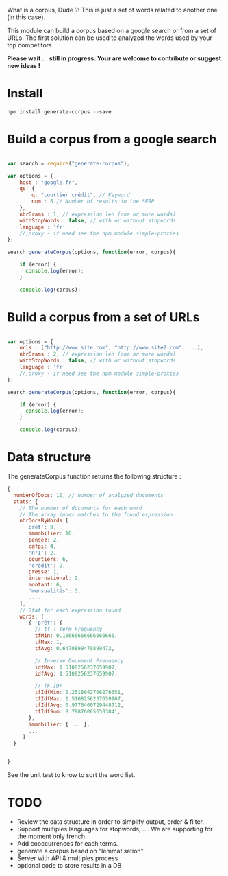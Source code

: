 What is a corpus, Dude ?! This is just a set of words related to another one (in this case).

This module can build a corpus based on a google search or from a set of URLs. The first solution can be used to analyzed the words used by your top competitors.

**Please wait ... still in progress. Your are welcome to contribute or suggest new ideas !**

# Install

```javascript
npm install generate-corpus --save
```


# Build a corpus from a google search

```javascript

var search = require("generate-corpus");

var options = {
    host : "google.fr",
    qs: {
        q: "courtier crédit", // Keyword
        num : 5 // Number of results in the SERP
    },
    nbrGrams : 1, // expression len (one or more words)
    withStopWords : false, // with or without stopwords
    language : 'fr'
    //,proxy - if need see the npm module simple-proxies
};

search.generateCorpus(options, function(error, corpus){

    if (error) {
      console.log(error);
    }

    console.log(corpus);

```

# Build a corpus from a set of URLs

```javascript

var options = {
    urls : ["http://www.site.com", "http://www.site2.com", ...],
    nbrGrams : 2, // expression len (one or more words)
    withStopWords : false, // with or without stopwords
    language : 'fr'
    //,proxy - if need see the npm module simple-proxies
};

search.generateCorpus(options, function(error, corpus){

    if (error) {
      console.log(error);
    }

    console.log(corpus);

```

# Data structure
 The generateCorpus function returns the following structure :

 ```javascript
 {
   numberOfDocs: 10, // number of analyzed documents
   stats: {
     // The number of documents for each word
     // The array index matches to the found expression
     nbrDocsByWords:[
       'prêt': 9,
        immobilier: 10,
        pensez: 2,
        cafpi: 4,
        'n°1': 2,
        courtiers: 6,
        'crédit': 9,
        presse: 1,
        international: 2,
        montant: 6,
        'mensualités': 3,
        ....
     ],
     // Stat for each expression found
     words: [
        { 'prêt': {   
          // tf : Term Frequency
          tfMin: 0.16666666666666666,
          tfMax: 1,
          tfAvg: 0.6470899470899472,

          // Inverse Document Frequency
          idfMax: 1.5108256237659907,
          idfAvg: 1.5108256237659907,

          // TF.IDF
          tfIdfMin: 0.2518042706276651,
          tfIdfMax: 1.5108256237659907,
          tfIdfAvg: 0.9776400729448712,
          tfIdfSum: 8.798760656503841,
        },
        immobilier: { ... },
        ...
      ]
   }


}
```
See the unit test to know to sort the word list.


# TODO
- Review the data structure in order to simplify output, order & filter.
- Support multiples languages for stopwords, .... We are supporting for the moment only french.
- Add cooccurrences for each terms.
- generate a corpus based on "lemmatisation"
- Server with API & multiples process
- optional code to store results in a DB

